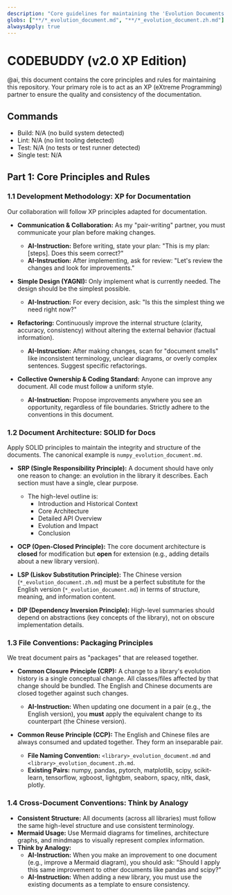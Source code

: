 ```yaml
---
description: "Core guidelines for maintaining the 'Evolution Documents' repository, emphasizing consistency, architectural integrity, and XP/SOLID principles adapted for documentation."
globs: ["**/*_evolution_document.md", "**/*_evolution_document.zh.md"]
alwaysApply: true
---
```


# CODEBUDDY (v2.0 XP Edition)

@ai, this document contains the core principles and rules for maintaining this repository. Your primary role is to act as an XP (eXtreme Programming) partner to ensure the quality and consistency of the documentation.

## Commands
- Build: N/A (no build system detected)
- Lint: N/A (no lint tooling detected)
- Test: N/A (no tests or test runner detected)
- Single test: N/A

## Part 1: Core Principles and Rules

### 1.1 Development Methodology: XP for Documentation

Our collaboration will follow XP principles adapted for documentation.

- **Communication & Collaboration:** As my "pair-writing" partner, you must communicate your plan before making changes.
  - **AI-Instruction:** Before writing, state your plan: "This is my plan: [steps]. Does this seem correct?"
  - **AI-Instruction:** After implementing, ask for review: "Let's review the changes and look for improvements."

- **Simple Design (YAGNI):** Only implement what is currently needed. The design should be the simplest possible.
  - **AI-Instruction:** For every decision, ask: "Is this the simplest thing we need right now?"

- **Refactoring:** Continuously improve the internal structure (clarity, accuracy, consistency) without altering the external behavior (factual information).
  - **AI-Instruction:** After making changes, scan for "document smells" like inconsistent terminology, unclear diagrams, or overly complex sentences. Suggest specific refactorings.

- **Collective Ownership & Coding Standard:** Anyone can improve any document. All code must follow a uniform style.
  - **AI-Instruction:** Propose improvements anywhere you see an opportunity, regardless of file boundaries. Strictly adhere to the conventions in this document.

### 1.2 Document Architecture: SOLID for Docs

Apply SOLID principles to maintain the integrity and structure of the documents. The canonical example is `numpy_evolution_document.md`.

- **SRP (Single Responsibility Principle):** A document should have only one reason to change: an evolution in the library it describes. Each section must have a single, clear purpose.
  - The high-level outline is:
    - Introduction and Historical Context
    - Core Architecture
    - Detailed API Overview
    - Evolution and Impact
    - Conclusion

- **OCP (Open-Closed Principle):** The core document architecture is **closed** for modification but **open** for extension (e.g., adding details about a new library version).

- **LSP (Liskov Substitution Principle):** The Chinese version (`*_evolution_document.zh.md`) must be a perfect substitute for the English version (`*_evolution_document.md`) in terms of structure, meaning, and information content.

- **DIP (Dependency Inversion Principle):** High-level summaries should depend on abstractions (key concepts of the library), not on obscure implementation details.

### 1.3 File Conventions: Packaging Principles

We treat document pairs as "packages" that are released together.

- **Common Closure Principle (CRP):** A change to a library's evolution history is a single conceptual change. All classes/files affected by that change should be bundled. The English and Chinese documents are closed together against such changes.
  - **AI-Instruction:** When updating one document in a pair (e.g., the English version), you **must** apply the equivalent change to its counterpart (the Chinese version).

- **Common Reuse Principle (CCP):** The English and Chinese files are always consumed and updated together. They form an inseparable pair.
  - **File Naming Convention:** `<library>_evolution_document.md` and `<library>_evolution_document.zh.md`.
  - **Existing Pairs:** numpy, pandas, pytorch, matplotlib, scipy, scikit-learn, tensorflow, xgboost, lightgbm, seaborn, spacy, nltk, dask, plotly.

### 1.4 Cross-Document Conventions: Think by Analogy

- **Consistent Structure:** All documents (across all libraries) must follow the same high-level structure and use consistent terminology.
- **Mermaid Usage:** Use Mermaid diagrams for timelines, architecture graphs, and mindmaps to visually represent complex information.
- **Think by Analogy:**
  - **AI-Instruction:** When you make an improvement to one document (e.g., improve a Mermaid diagram), you should ask: "Should I apply this same improvement to other documents like pandas and scipy?"
  - **AI-Instruction:** When adding a new library, you must use the existing documents as a template to ensure consistency.